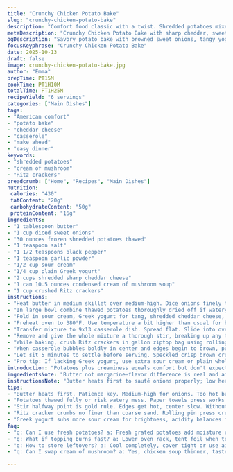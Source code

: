 ```yaml
---
title: "Crunchy Chicken Potato Bake"
slug: "crunchy-chicken-potato-bake"
description: "Comfort food classic with a twist. Shredded potatoes mixed with creamy sour cream, tangy Greek yogurt replacing some sour cream for brightness. Sautéed sweet onions soften to sweet gold that balance the savory mix. Cream of mushroom soup swaps in for chicken for earthier depth. Topped with crispy crushed Ritz crackers for buttery crunch instead of corn flakes. Baked until bubbling and golden brown at edges. Stir halfway for even cooking. Watch for bubbling center as doneness clue. A bit more pepper than usual cuts richness. Great for leftovers—rests well and reheats easily. Salt and timing adjusted from early tries after dry undercooked versions. Familiar, but with bold notes and textures that surprise and satisfy."
metaDescription: "Crunchy Chicken Potato Bake with sharp cheddar, sweet onions, creamy Greek yogurt and sour cream. Ritz crackers topping for buttery crunch and golden bubbling edges."
ogDescription: "Savory potato bake with browned sweet onions, tangy yogurt, cream of mushroom, crispy Ritz topping. Watch bubbling, stir halfway, avoid soggy, serve hot."
focusKeyphrase: "Crunchy Chicken Potato Bake"
date: 2025-10-13
draft: false
image: crunchy-chicken-potato-bake.jpg
author: "Emma"
prepTime: PT15M
cookTime: PT1H10M
totalTime: PT1H25M
recipeYield: "6 servings"
categories: ["Main Dishes"]
tags:
- "American comfort"
- "potato bake"
- "cheddar cheese"
- "casserole"
- "make ahead"
- "easy dinner"
keywords:
- "shredded potatoes"
- "cream of mushroom"
- "Ritz crackers"
breadcrumb: ["Home", "Recipes", "Main Dishes"]
nutrition: 
 calories: "430"
 fatContent: "20g"
 carbohydrateContent: "50g"
 proteinContent: "16g"
ingredients:
- "1 tablespoon butter"
- "1 cup diced sweet onions"
- "30 ounces frozen shredded potatoes thawed"
- "1 teaspoon salt"
- "1 1/2 teaspoons black pepper"
- "1 teaspoon garlic powder"
- "1/2 cup sour cream"
- "1/4 cup plain Greek yogurt"
- "2 cups shredded sharp cheddar cheese"
- "1 can 10.5 ounces condensed cream of mushroom soup"
- "1 cup crushed Ritz crackers"
instructions:
- "Heat butter in medium skillet over medium-high. Dice onions finely then cook stirring often until translucent, turning golden at edges, about 4–6 minutes. Smell should be sweet, no raw bite left. If onions brown too fast lower heat—burnt onions kill the balance."
- "In large bowl combine thawed potatoes thoroughly dried off if watery. Add salt, black pepper, garlic powder. Mix well to distribute spices evenly."
- "Fold in sour cream, Greek yogurt for tang, shredded cheddar cheese, cream of mushroom soup, and cooked onions. Stir until fully incorporated and creamy but not runny. Texture should be thick enough to hold shape but still moist."
- "Preheat oven to 380°F. Use temperature a bit higher than usual for better browning but watch closely."
- "Transfer mixture to 9x13 casserole dish. Spread flat. Slide into oven and bake 28 minutes until edges show bubbling and light golden color."
- "Remove and give the whole mixture a thorough stir, breaking up any thick spots. Return to oven and bake 20–25 minutes more. Look for firm but tender set center with visible bubbling—do a gentle poke with spatula to judge if soft uncooked pockets remain. Add extra 5–10 minutes if too loose."
- "While baking, crush Ritz crackers in gallon ziptop bag using rolling pin or bottom of heavy pan. Should be coarse crumbs, not powder. Butter-rich crackers add flavor and crispness missing from cornflakes tried before."
- "When casserole bubbles boldly in center and edges begin to brown, pull from oven and sprinkle crushed crackers evenly on top. Return for 4–6 minutes. Watch carefully to avoid burnt cracker taste. Remove once topping golden and crisp."
- "Let sit 5 minutes to settle before serving. Speckled crisp brown crust with creamy bubbling inside is goal. Serve hot."
- "Pro tip: If lacking Greek yogurt, use extra sour cream or plain whole milk yogurt. For dairy-free, swap sour cream and yogurt with vegan sour cream alternatives with same acidity. Cream soup can be homemade by making a roux with butter, flour, and vegetable broth thickened with nutritional yeast for umami hit."
introduction: "Potatoes plus creaminess equals comfort but don't expect bland here. Toss in browned sweet onions for natural sweetness and an earthy mushroom soup instead of chicken soup for more umami weight. Added Greek yogurt for tang. Crunch via Ritz crackers instead of typical corn flakes. Learned the hard way to stir halfway or edges scorch while center stays gluey. Bubble watching is key—urges you to know when settled. Salt and pepper amped from my earlier timid versions. Classic cozy side transformed with some gutsy flavor stacking and texture contrast. Ideal for feeding hungry crowd or indulging during chill evenings. Leftovers? Better than fresh—flavors meld overnight. Keep a sharp eye on topping—not burnt, just crisp. Master the bubbling surface feel and you're golden."
ingredientsNote: "Butter not margarine—flavor difference is real and affects browning. Sweet onions add caramelized sweetness; white onions work but bite harder raw so cook longer. Frozen shredded potatoes must be thoroughly thawed and drained to avoid watery mess—press with paper towels or clean kitchen cloth. Greek yogurt adds acidity balancing fat; sour cream alone can feel heavy. Sharp cheddar preferred over mild for punch, but other cheeses can adapt if preferred. Cream of mushroom soup chosen over chicken soup for richer flavor; can substitute homemade mushroom sauce or gluten-free version for diet needs. Ritz crackers shine for buttery crunch; crushed nuts also great alternative. Salt and pepper levels tuned to cut creaminess but adjust to taste. Garlic powder instead of fresh garlic to avoid burning and bitterness in bake. Mix spices uniformly for even taste."
instructionsNote: "Butter heats first to sauté onions properly; low heat suffocates caramelization, high scorches. Onions translucent turning golden is visual cue for step completion. Potato mixture consistency important—too wet = soggy bake, too dry = chalky bites. Mixing thoroughly ensures even cooking and seasoning. Oven temp bumped slightly for better crust without drying inside. Don't skip stirring halfway—that evens heat and prevents edges cracking with undercooked center, a rookie mistake I made multiple times. Bubbling edges and firm center spot check with spatula poke tell doneness better than timers or smells. Crushed crackers sprinkled after initial baking retain crunch—do not add too early or soggy topping. Watch closely last minutes since crackers burn easily. Resting 5 minutes allows casserole to set so scoopable portions without falling apart. Use same pan for cooking and baking reduces mess and heating time. If in doubt about doneness, tent with foil last 5–10 minutes prevents overbrowning. Timing and texture recognition trump rigid clock watching."
tips:
- "Butter heats first. Patience key. Medium-high for onions. Too hot burns edges fast. Lower heat if smell burns. Onions turn translucent then gold; timing 4, 5, sometimes 6 minutes. Stir often but not frantic. Caramelization layered. You want sweet, no bitterness. That bite off means redo."
- "Potatoes thawed fully or risk watery mess. Paper towels press works best. Dry means better bake texture. Mix salt and spices well, don’t half-ass it. Garlic powder over fresh garlic avoids bitterness after long bake. Make all spices uniform through fold-in step. Skip uneven seasoning or chalky bites happen."
- "Stir halfway point is gold rule. Edges get hot, center slow. Without stir, edges scorch or dry, center gluey mess. Break thick spots, redistribute heat. Watch for bubbling edges as doneness clue. Don’t trust just time. Visuals and gentle poke test crucial for subtle feel."
- "Ritz cracker crumbs no finer than coarse sand. Rolling pin press crushes right texture. Too fine creates pasty topping; too chunky burns fast. Butter in crackers adds much-needed richness lost when skipping cornflakes. Add topping only when casserole bubbling and browned edges show. Last 4 to 6 minutes baking. Keep watch, crackers burn fast."
- "Greek yogurt subs more sour cream for brightness, acidity balances fat load. If none, extra sour cream or plain whole milk yogurt works. Dairy-free options need vegan sour cream alternatives with acidity match. Cream soup homemade with roux plus nutritional yeast hits umami spot if canned unavailable. Adjust salt & pepper to cut richness, more black pepper helps depth."
faq:
- "q: Can I use fresh potatoes? a: Fresh grated potatoes add moisture risk, tough texture. Frozen shred is consistent dryness after thaw. If fresh, squeeze water well or bake longer. Texture changes, trial needed on time."
- "q: What if topping burns fast? a: Lower oven rack, tent foil when topping nearly brown. Watch closely last minutes. Crumbs too fine? Regroup coarse size. Butter content in crumbs affects crispness and browning speed."
- "q: How to store leftovers? a: Cool completely, cover tight or use airtight container. Fridge storage good 3-4 days. Reheat covered in oven or microwave with lid. Bake loses crisp but flavors meld better than fresh the next day. Freeze not ideal, soggy texture risk."
- "q: Can I swap cream of mushroom? a: Yes, chicken soup thinner, taste lighter. Make quick roux base with mushrooms for umami closer. Gluten-free versions available or homemade blends with nutritional yeast for depth. Expect slightly different moisture levels, adjust baking time."

---
```

